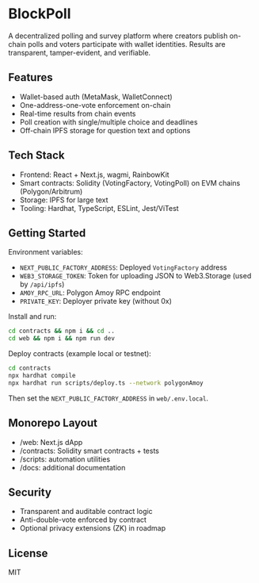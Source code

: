 # BlockPoll

A decentralized polling and survey platform where creators publish on-chain polls and voters participate with wallet identities. Results are transparent, tamper-evident, and verifiable.

## Features
- Wallet-based auth (MetaMask, WalletConnect)
- One-address-one-vote enforcement on-chain
- Real-time results from chain events
- Poll creation with single/multiple choice and deadlines
- Off-chain IPFS storage for question text and options

## Tech Stack
- Frontend: React + Next.js, wagmi, RainbowKit
- Smart contracts: Solidity (VotingFactory, VotingPoll) on EVM chains (Polygon/Arbitrum)
- Storage: IPFS for large text
- Tooling: Hardhat, TypeScript, ESLint, Jest/ViTest

## Getting Started

Environment variables:
- `NEXT_PUBLIC_FACTORY_ADDRESS`: Deployed `VotingFactory` address
- `WEB3_STORAGE_TOKEN`: Token for uploading JSON to Web3.Storage (used by `/api/ipfs`)
 - `AMOY_RPC_URL`: Polygon Amoy RPC endpoint
 - `PRIVATE_KEY`: Deployer private key (without 0x)

Install and run:
```bash
cd contracts && npm i && cd ..
cd web && npm i && npm run dev
```

Deploy contracts (example local or testnet):
```bash
cd contracts
npx hardhat compile
npx hardhat run scripts/deploy.ts --network polygonAmoy
```

Then set the `NEXT_PUBLIC_FACTORY_ADDRESS` in `web/.env.local`.

## Monorepo Layout
- /web: Next.js dApp
- /contracts: Solidity smart contracts + tests
- /scripts: automation utilities
- /docs: additional documentation

## Security
- Transparent and auditable contract logic
- Anti-double-vote enforced by contract
- Optional privacy extensions (ZK) in roadmap

## License
MIT
